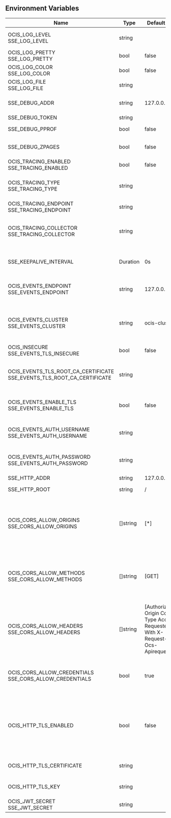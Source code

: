 ## Environment Variables

| Name | Type | Default Value | Description |
|------|------|---------------|-------------|
| OCIS_LOG_LEVEL<br/>SSE_LOG_LEVEL | string |  | The log level. Valid values are: 'panic', 'fatal', 'error', 'warn', 'info', 'debug', 'trace'.|
| OCIS_LOG_PRETTY<br/>SSE_LOG_PRETTY | bool | false | Activates pretty log output.|
| OCIS_LOG_COLOR<br/>SSE_LOG_COLOR | bool | false | Activates colorized log output.|
| OCIS_LOG_FILE<br/>SSE_LOG_FILE | string |  | The path to the log file. Activates logging to this file if set.|
| SSE_DEBUG_ADDR | string | 127.0.0.1:9139 | Bind address of the debug server, where metrics, health, config and debug endpoints will be exposed.|
| SSE_DEBUG_TOKEN | string |  | Token to secure the metrics endpoint.|
| SSE_DEBUG_PPROF | bool | false | Enables pprof, which can be used for profiling.|
| SSE_DEBUG_ZPAGES | bool | false | Enables zpages, which can be used for collecting and viewing in-memory traces.|
| OCIS_TRACING_ENABLED<br/>SSE_TRACING_ENABLED | bool | false | Activates tracing.|
| OCIS_TRACING_TYPE<br/>SSE_TRACING_TYPE | string |  | The type of tracing. Defaults to '', which is the same as 'jaeger'. Allowed tracing types are 'jaeger', 'otlp' and '' as of now.|
| OCIS_TRACING_ENDPOINT<br/>SSE_TRACING_ENDPOINT | string |  | The endpoint of the tracing agent.|
| OCIS_TRACING_COLLECTOR<br/>SSE_TRACING_COLLECTOR | string |  | The HTTP endpoint for sending spans directly to a collector, i.e. http://jaeger-collector:14268/api/traces. Only used if the tracing endpoint is unset.|
| SSE_KEEPALIVE_INTERVAL | Duration | 0s | To prevent intermediate proxies from closing the SSE connection, send periodic SSE comments to keep it open.|
| OCIS_EVENTS_ENDPOINT<br/>SSE_EVENTS_ENDPOINT | string | 127.0.0.1:9233 | The address of the event system. The event system is the message queuing service. It is used as message broker for the microservice architecture.|
| OCIS_EVENTS_CLUSTER<br/>SSE_EVENTS_CLUSTER | string | ocis-cluster | The clusterID of the event system. The event system is the message queuing service. It is used as message broker for the microservice architecture. Mandatory when using NATS as event system.|
| OCIS_INSECURE<br/>SSE_EVENTS_TLS_INSECURE | bool | false | Whether to verify the server TLS certificates.|
| OCIS_EVENTS_TLS_ROOT_CA_CERTIFICATE<br/>SSE_EVENTS_TLS_ROOT_CA_CERTIFICATE | string |  | The root CA certificate used to validate the server's TLS certificate. If provided SSE_EVENTS_TLS_INSECURE will be seen as false.|
| OCIS_EVENTS_ENABLE_TLS<br/>SSE_EVENTS_ENABLE_TLS | bool | false | Enable TLS for the connection to the events broker. The events broker is the ocis service which receives and delivers events between the services.|
| OCIS_EVENTS_AUTH_USERNAME<br/>SSE_EVENTS_AUTH_USERNAME | string |  | The username to authenticate with the events broker. The events broker is the ocis service which receives and delivers events between the services.|
| OCIS_EVENTS_AUTH_PASSWORD<br/>SSE_EVENTS_AUTH_PASSWORD | string |  | The password to authenticate with the events broker. The events broker is the ocis service which receives and delivers events between the services.|
| SSE_HTTP_ADDR | string | 127.0.0.1:9135 | The bind address of the HTTP service.|
| SSE_HTTP_ROOT | string | / | Subdirectory that serves as the root for this HTTP service.|
| OCIS_CORS_ALLOW_ORIGINS<br/>SSE_CORS_ALLOW_ORIGINS | []string | [*] | A list of allowed CORS origins. See following chapter for more details: *Access-Control-Allow-Origin* at https://developer.mozilla.org/en-US/docs/Web/HTTP/Headers/Access-Control-Allow-Origin. See the Environment Variable Types description for more details.|
| OCIS_CORS_ALLOW_METHODS<br/>SSE_CORS_ALLOW_METHODS | []string | [GET] | A list of allowed CORS methods. See following chapter for more details: *Access-Control-Request-Method* at https://developer.mozilla.org/en-US/docs/Web/HTTP/Headers/Access-Control-Request-Method. See the Environment Variable Types description for more details.|
| OCIS_CORS_ALLOW_HEADERS<br/>SSE_CORS_ALLOW_HEADERS | []string | [Authorization Origin Content-Type Accept X-Requested-With X-Request-Id Ocs-Apirequest] | A list of allowed CORS headers. See following chapter for more details: *Access-Control-Request-Headers* at https://developer.mozilla.org/en-US/docs/Web/HTTP/Headers/Access-Control-Request-Headers. See the Environment Variable Types description for more details.|
| OCIS_CORS_ALLOW_CREDENTIALS<br/>SSE_CORS_ALLOW_CREDENTIALS | bool | true | Allow credentials for CORS.See following chapter for more details: *Access-Control-Allow-Credentials* at https://developer.mozilla.org/en-US/docs/Web/HTTP/Headers/Access-Control-Allow-Credentials.|
| OCIS_HTTP_TLS_ENABLED | bool | false | Activates TLS for the http based services using the server certifcate and key configured via OCIS_HTTP_TLS_CERTIFICATE and OCIS_HTTP_TLS_KEY. If OCIS_HTTP_TLS_CERTIFICATE is not set a temporary server certificate is generated - to be used with PROXY_INSECURE_BACKEND=true.|
| OCIS_HTTP_TLS_CERTIFICATE | string |  | Path/File name of the TLS server certificate (in PEM format) for the http services.|
| OCIS_HTTP_TLS_KEY | string |  | Path/File name for the TLS certificate key (in PEM format) for the server certificate to use for the http services.|
| OCIS_JWT_SECRET<br/>SSE_JWT_SECRET | string |  | The secret to mint and validate jwt tokens.|